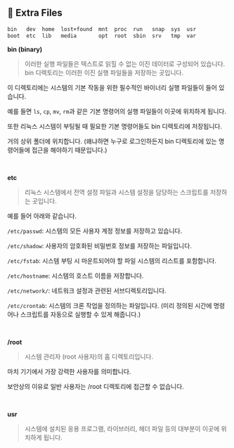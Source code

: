 ## 📌 Extra Files

```bash
bin   dev  home  lost+found  mnt  proc  run   snap  sys  usr
boot  etc  lib   media       opt  root  sbin  srv   tmp  var
```

**bin (binary)**

> 이러한 실행 파일들은 텍스트로 읽힐 수 없는 이진 데이터로 구성되어 있습니다. bin 디렉토리는 이러한 이진 실행 파일들을 저장하는 곳입니다.

이 디렉토리에는 시스템의 기본 작동을 위한 필수적인 바이너리 실행 파일들이 들어 있습니다.

예를 들면 `ls`, `cp`, `mv`, `rm`과 같은 기본 명령어의 실행 파일들이 이곳에 위치하게 됩니다.

또한 리눅스 시스템이 부팅될 때 필요한 기본 명령어들도 bin 디렉토리에 저장됩니다.

거의 상위 폴더에 위치합니다. (왜냐하면 누구로 로그인하든지 bin 디렉토리에 있는 명령어들에 접근을 해야하기 때문입니다.)

<br>

**etc**

> 리눅스 시스템에서 전역 설정 파일과 시스템 설정을 담당하는 스크립트를 저장하는 곳입니다.

예를 들어 아래와 같습니다.

`/etc/passwd`: 시스템의 모든 사용자 계정 정보를 저장하고 있습니다.

`/etc/shadow`: 사용자의 암호화된 비밀번호 정보를 저장하는 파일입니다.

`/etc/fstab`: 시스템 부팅 시 마운트되어야 할 파일 시스템의 리스트를 포함합니다.

`/etc/hostname`: 시스템의 호스트 이름을 저장합니다.

`/etc/network/`: 네트워크 설정과 관련된 서브디렉토리입니다.

`/etc/crontab`: 시스템의 크론 작업을 정의하는 파일입니다. (미리 정의된 시간에 명령어나 스크립트를 자동으로 실행할 수 있게 해줍니다.)

<br>

**/root**

> 시스템 관리자 (root 사용자)의 홈 디렉토리입니다.

마치 기기에서 가장 강력한 사용자를 의미합니다.

보안상의 이유로 일반 사용자는 /root 디렉토리에 접근할 수 없습니다.

<br>

**usr**

> 시스템에 설치된 응용 프로그램, 라이브러리, 헤더 파일 등의 대부분이 이곳에 위치하게 됩니다.
